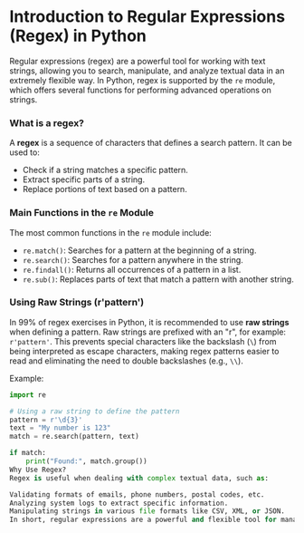 # Introduction to Regular Expressions (Regex) in Python

Regular expressions (regex) are a powerful tool for working with text strings, allowing you to search, manipulate, and analyze textual data in an extremely flexible way. In Python, regex is supported by the `re` module, which offers several functions for performing advanced operations on strings.

### What is a regex?

A **regex** is a sequence of characters that defines a search pattern. It can be used to:
- Check if a string matches a specific pattern.
- Extract specific parts of a string.
- Replace portions of text based on a pattern.

### Main Functions in the `re` Module

The most common functions in the `re` module include:
- `re.match()`: Searches for a pattern at the beginning of a string.
- `re.search()`: Searches for a pattern anywhere in the string.
- `re.findall()`: Returns all occurrences of a pattern in a list.
- `re.sub()`: Replaces parts of text that match a pattern with another string.

### Using Raw Strings (r'pattern')

In 99% of regex exercises in Python, it is recommended to use **raw strings** when defining a pattern. Raw strings are prefixed with an "r", for example: `r'pattern'`. This prevents special characters like the backslash (`\`) from being interpreted as escape characters, making regex patterns easier to read and eliminating the need to double backslashes (e.g., `\\`).

Example:
```python
import re

# Using a raw string to define the pattern
pattern = r'\d{3}'
text = "My number is 123"
match = re.search(pattern, text)

if match:
    print("Found:", match.group())
Why Use Regex?
Regex is useful when dealing with complex textual data, such as:

Validating formats of emails, phone numbers, postal codes, etc.
Analyzing system logs to extract specific information.
Manipulating strings in various file formats like CSV, XML, or JSON.
In short, regular expressions are a powerful and flexible tool for managing textual data in Python.



